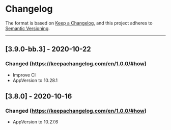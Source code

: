 # Changelog

The format is based on [Keep a Changelog](https://keepachangelog.com/en/1.0.0/), and this project adheres to [Semantic Versioning](https://semver.org/spec/v2.0.0.html).

---

## [3.9.0-bb.3] - 2020-10-22
### Changed (https://keepachangelog.com/en/1.0.0/#how)
- Improve CI
- AppVersion to 10.28.1

## [3.8.0] - 2020-10-16
### Changed (https://keepachangelog.com/en/1.0.0/#how)
- AppVersion to 10.27.6
